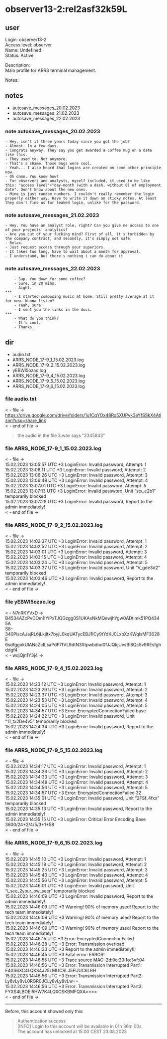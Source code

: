 # observer13-2:rel2asf32k59L
## user
Login: observer13-2<br>
Access level: observer<br>
Name: Undefined<br>
Status: Active<br>

Description:<br>
Main profile for ARRS terminal management.<br>

Notes:<br>

## notes
- autosave_messages_20.02.2023
- autosave_messages_21.02.2023
- autosave_messages_22.02.2023
### note autosave_messages_20.02.2023
    - Hey, isn't it three years today since you got the job?
    - Almost. In a few days.
    - Congrats anyway. They say you get awarded a coffee mug on a date like this.
    - They used to. Not anymore.
    - That's a shame. Those mugs were cool.
    - Yeah... I also heard that logins are created on some other principle now. 
    - Oh damn. You know how?
    - For observers and analysts, myself included, it used to be like this: "access level"+"day-month (with a dash, without 0) of employment date". Don't know about the new ones.
    - Mine is just random numbers. I couldn't really remember the login properly either way. Have to write it down on sticky notes. At least they don't fine us for leaked login, unlike for the password.
### note autosave_messages_21.02.2023
    - Hey. You have an analyst role, right? Can you give me access to one of your projects' analytics?
    - Are you out of your fucking mind? First of all, it's forbidden by the company contract, and secondly, it's simply not safe.
    - Relax.
    - Just request access through your superiors.
    - It takes too long, have to wait about a month for approval.
    - I understand, but there's nothing i can do about it
### note autosave_messages_22.02.2023
```
    - Sup. You down for some coffee?
    - Sure, in 20 mins.
    - Aight. 
***
    - I started composing music at home. Still pretty average at it for now. Wanna listen?
    - Yeah, sure.
    - I sent you the links in the docs.
***
    - What do you think?
    - It’s cool.
    - Thanks.
```

## dir
- audio.txt
- ARRS_NODE_17-9_1_15.02.2023.log
- ARRS_NODE_17-9_2_15.02.2023.log
- yEBWl5ozao.log
- ARRS_NODE_17-9_4_15.02.2023.log
- ARRS_NODE_17-9_5_15.02.2023.log
- ARRS_NODE_17-9_6_15.02.2023.log

### file audio.txt
< - file -><br>
https://drive.google.com/drive/folders/1u1CqYOx48Ro5XUPyk3eYfSSkX4Atlznn?usp=share_link<br>
< - end of file -><br>

> the audio in the file 3.wav says "2345843"

### file ARRS_NODE_17-9_1_15.02.2023.log
< - file -><br>
15.02.2023 13:05:57 UTC +3 LoginError: Invalid password, Attempt: 1<br>
15.02.2023 13:06:11 UTC +3 LoginError: Invalid password, Attempt: 2<br>
15.02.2023 13:06:26 UTC +3 LoginError: Invalid password, Attempt: 3<br>
15.02.2023 13:06:49 UTC +3 LoginError: Invalid password, Attempt: 4<br>
15.02.2023 13:07:01 UTC +3 LoginError: Invalid password, Attempt: 5<br>
15.02.2023 13:07:13 UTC +3 LoginError: Invalid password, Unit “stx_e2b1” temporarily blocked<br>
15.02.2023 13:07:28 UTC +3 LoginError: Invalid password, Report to the admin immediately!<br>
< - end of file -><br>
### file ARRS_NODE_17-9_2_15.02.2023.log
< - file -><br>
15.02.2023 14:02:37 UTC +3 LoginError: Invalid password, Attempt: 1<br>
15.02.2023 14:02:52 UTC +3 LoginError: Invalid password, Attempt: 2<br>
15.02.2023 14:03:01 UTC +3 LoginError: Invalid password, Attempt: 3<br>
15.02.2023 14:03:15 UTC +3 LoginError: Invalid password, Attempt: 4<br>
15.02.2023 14:03:24 UTC +3 LoginError: Invalid password, Attempt: 5<br>
15.02.2023 14:03:37 UTC +3 LoginError: Invalid password, Unit “V_gde3d2” temporarily blocked<br>
15.02.2023 14:03:46 UTC +3 LoginError: Invalid password, Report to the admin immediately!<br>
< - end of file -><br>
### file yEBWl5ozao.log
< - N7nRKYVxD -><br>
B4534AZcPvDOm1lYiPxTJQGzgg0S1UKAxNkMQewjhYgw0ADtimk51PQ4345A<br>
S8-340PiscAJajRL6jLkjltx7byjL0kqUATycEBJ1ICy9tYdKJ0LxbXzKWqlsMF3028E<br>
6sdfggokUlANcZcILsaPdF7fVL9dtN3Xtpwbdnd0fJJQkjUvsBl8Qc5v9REsfghddgf4<br>
< - wdjQjn1Y3j4 -><br>
### file ARRS_NODE_17-9_4_15.02.2023.log
< - file -><br>
15.02.2023 14:23:12 UTC +3 LoginError: Invalid password, Attempt: 1<br>
15.02.2023 14:23:29 UTC +3 LoginError: Invalid password, Attempt: 2<br>
15.02.2023 14:23:37 UTC +3 LoginError: Invalid password, Attempt: 3<br>
15.02.2023 14:23:53 UTC +3 LoginError: Invalid password, Attempt: 4<br>
15.02.2023 14:24:05 UTC +3 LoginError: Invalid password, Attempt: 5<br>
15.02.2023 14:34:57 UTC +3 Error: EncryptedConnectionFailed base<br>
15.02.2023 14:24:22 UTC +3 LoginError: Invalid password, Unit “11_tx2De4v5” temporarily blocked<br>
15.02.2023 14:24:34 UTC +3 LoginError: Invalid password, Report to the admin immediately!<br>
< - end of file -><br>
### file ARRS_NODE_17-9_5_15.02.2023.log
< - file -><br>
15.02.2023 14:34:17 UTC +3 LoginError: Invalid password, Attempt: 1<br>
15.02.2023 14:34:26 UTC +3 LoginError: Invalid password, Attempt: 2<br>
15.02.2023 14:34:33 UTC +3 LoginError: Invalid password, Attempt: 3<br>
15.02.2023 14:34:48 UTC +3 LoginError: Invalid password, Attempt: 4<br>
15.02.2023 14:34:56 UTC +3 LoginError: Invalid password, Attempt: 5<br>
15.02.2023 14:34:57 UTC +3 Error: EncryptedConnectionFailed 32<br>
15.02.2023 14:35:01 UTC +3 LoginError: Invalid password, Unit “2FSf_4fxx” temporarily blocked<br>
15.02.2023 14:35:13 UTC +3 LoginError: Invalid password, Report to the admin immediately!<br>
15.02.2023 14:35:15 UTC +3 LoginError: Critical Error Encoding Base 3600/24*2/4/5/3+1+58<br>
< - end of file -><br>
### file ARRS_NODE_17-9_6_15.02.2023.log
< - file -><br>
15.02.2023 14:45:10 UTC +3 LoginError: Invalid password, Attempt: 1<br>
15.02.2023 14:45:18 UTC +3 LoginError: Invalid password, Attempt: 2<br>
15.02.2023 14:45:25 UTC +3 LoginError: Invalid password, Attempt: 3<br>
15.02.2023 14:45:43 UTC +3 LoginError: Invalid password, Attempt: 4<br>
15.02.2023 14:45:56 UTC +3 LoginError: Invalid password, Attempt: 5<br>
15.02.2023 14:46:01 UTC +3 LoginError: Invalid password, Unit “i_see_2your_pw_seer” temporarily blocked<br>
15.02.2023 14:46:09 UTC +3 LoginError: Invalid password, Report to the admin immediately!<br>
15.02.2023 14:46:09 UTC +3 Warning! 90% of memory used! Report to the tech team immediately!<br>
15.02.2023 14:46:09 UTC +3 Warning! 90% of memory used! Report to the tech team immediately!<br>
15.02.2023 14:46:09 UTC +3 Warning! 90% of memory used! Report to the tech team immediately!<br>
15.02.2023 14:46:15 UTC +3 Error: EncryptedConnectionFailed<br>
15.02.2023 14:46:28 UTC +3 Error: Transmission overload<br>
15.02.2023 14:46:33 UTC +3 Report to the admin immediately!!!<br>
15.02.2023 14:46:45 UTC +3 Fatal error: ERROR!<br>
15.02.2023 14:46:55 UTC +3 Trace source MAC: 2d:0c:23:1o:3vf:04<br>
15.02.2023 14:46:56 UTC +3 Error: Transmission Interrupted Part1: F4XS6XC4LQXS4J25LMUCSLJ5FUUC6LRH<br>
15.02.2023 14:46:56 UTC +3 Error: Transmission Interrupted Part2: Ly8vLy8vL0RGR0JCLy8vLy8vLw==<br>
15.02.2023 14:46:56 UTC +3 Error: Transmission Interrupted Part3: FYXS4LBOEI5HW7K4LQXCSKBMFQXA====<br>
< - end of file -><br>

---
Before, this account showed only this:
> Authentication success<br>
> [INFO] Login to this account  will be available in 01h 36m 00s<br>
> The account has unlocked at 15:00 CEST 23.08.2023
